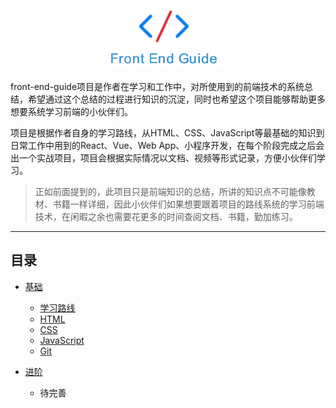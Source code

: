 <p align="center">
<img width="200" src="./media/front-end-guide-logo.png">
</p>

front-end-guide项目是作者在学习和工作中，对所使用到的前端技术的系统总结，希望通过这个总结的过程进行知识的沉淀，同时也希望这个项目能够帮助更多想要系统学习前端的小伙伴们。

项目是根据作者自身的学习路线，从HTML、CSS、JavaScript等最基础的知识到日常工作中用到的React、Vue、Web App、小程序开发，在每个阶段完成之后会出一个实战项目，项目会根据实际情况以文档、视频等形式记录，方便小伙伴们学习。

> 正如前面提到的，此项目只是前端知识的总结，所讲的知识点不可能像教材、书籍一样详细，因此小伙伴们如果想要跟着项目的路线系统的学习前端技术，在闲暇之余也需要花更多的时间查阅文档、书籍，勤加练习。
***

## 目录
+ [基础]()
  + [学习路线]()
  + [HTML]()
  + [CSS]()
  + [JavaScript]()
  + [Git]()

+ [进阶]() 
  + 待完善